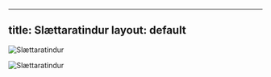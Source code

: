 


---
title: Slættaratindur
layout: default
---

![Slættaratindur](https://guidetofaroeislands.fo/wp-content/uploads/2021/06/slaettaratindur-1-701x468.jpg)

![Slættaratindur](https://i.pinimg.com/originals/18/43/cf/1843cff451862d06045c76002123c2ef.jpg)